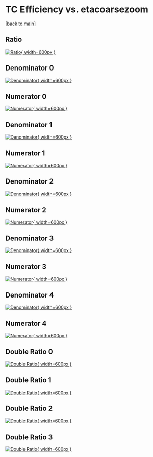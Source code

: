 # TC Efficiency vs. etacoarsezoom

[[back to main](./)]



## Ratio

[![Ratio](../mtv/var/TC_base_211_-1_eff_etacoarsezoom.png){ width=600px }](../mtv/var/TC_base_211_-1_eff_etacoarsezoom.pdf)

## Denominator 0

[![Denominator](../mtv/den/TC_base_211_-1_eff_etacoarsezoom_den0.png){ width=600px }](../mtv/den/TC_base_211_-1_eff_etacoarsezoom_den0.pdf)

## Numerator 0

[![Numerator](../mtv/num/TC_base_211_-1_eff_etacoarsezoom_num0.png){ width=600px }](../mtv/num/TC_base_211_-1_eff_etacoarsezoom_num0.pdf)

## Denominator 1

[![Denominator](../mtv/den/TC_base_211_-1_eff_etacoarsezoom_den1.png){ width=600px }](../mtv/den/TC_base_211_-1_eff_etacoarsezoom_den1.pdf)

## Numerator 1

[![Numerator](../mtv/num/TC_base_211_-1_eff_etacoarsezoom_num1.png){ width=600px }](../mtv/num/TC_base_211_-1_eff_etacoarsezoom_num1.pdf)

## Denominator 2

[![Denominator](../mtv/den/TC_base_211_-1_eff_etacoarsezoom_den2.png){ width=600px }](../mtv/den/TC_base_211_-1_eff_etacoarsezoom_den2.pdf)

## Numerator 2

[![Numerator](../mtv/num/TC_base_211_-1_eff_etacoarsezoom_num2.png){ width=600px }](../mtv/num/TC_base_211_-1_eff_etacoarsezoom_num2.pdf)

## Denominator 3

[![Denominator](../mtv/den/TC_base_211_-1_eff_etacoarsezoom_den3.png){ width=600px }](../mtv/den/TC_base_211_-1_eff_etacoarsezoom_den3.pdf)

## Numerator 3

[![Numerator](../mtv/num/TC_base_211_-1_eff_etacoarsezoom_num3.png){ width=600px }](../mtv/num/TC_base_211_-1_eff_etacoarsezoom_num3.pdf)

## Denominator 4

[![Denominator](../mtv/den/TC_base_211_-1_eff_etacoarsezoom_den4.png){ width=600px }](../mtv/den/TC_base_211_-1_eff_etacoarsezoom_den4.pdf)

## Numerator 4

[![Numerator](../mtv/num/TC_base_211_-1_eff_etacoarsezoom_num4.png){ width=600px }](../mtv/num/TC_base_211_-1_eff_etacoarsezoom_num4.pdf)

## Double Ratio 0

[![Double Ratio](../mtv/ratio/TC_base_211_-1_eff_etacoarsezoom_ratio0.png){ width=600px }](../mtv/ratio/TC_base_211_-1_eff_etacoarsezoom_ratio0.pdf)

## Double Ratio 1

[![Double Ratio](../mtv/ratio/TC_base_211_-1_eff_etacoarsezoom_ratio1.png){ width=600px }](../mtv/ratio/TC_base_211_-1_eff_etacoarsezoom_ratio1.pdf)

## Double Ratio 2

[![Double Ratio](../mtv/ratio/TC_base_211_-1_eff_etacoarsezoom_ratio2.png){ width=600px }](../mtv/ratio/TC_base_211_-1_eff_etacoarsezoom_ratio2.pdf)

## Double Ratio 3

[![Double Ratio](../mtv/ratio/TC_base_211_-1_eff_etacoarsezoom_ratio3.png){ width=600px }](../mtv/ratio/TC_base_211_-1_eff_etacoarsezoom_ratio3.pdf)

